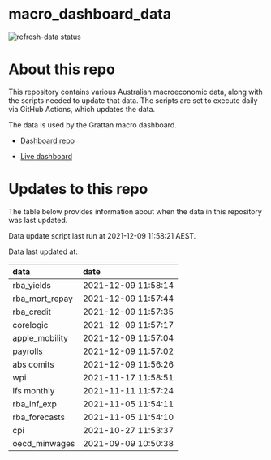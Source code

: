 
<!-- README.md is generated from README.Rmd. Please edit that file -->

# macro\_dashboard\_data

<!-- badges: start -->

![refresh-data
status](https://github.com/grattan/macro_dashboard_data/workflows/refresh-data/badge.svg)

<!-- badges: end -->

# About this repo

This repository contains various Australian macroeconomic data, along
with the scripts needed to update that data. The scripts are set to
execute daily via GitHub Actions, which updates the data.

The data is used by the Grattan macro dashboard.

  - [Dashboard repo](https://github.com/grattan/macrodashboard)

  - [Live dashboard](https://mattcowgill.shinyapps.io/macrodashboard/)

# Updates to this repo

The table below provides information about when the data in this
repository was last updated.

Data update script last run at 2021-12-09 11:58:21 AEST.

Data last updated at:

| data             | date                |
| :--------------- | :------------------ |
| rba\_yields      | 2021-12-09 11:58:14 |
| rba\_mort\_repay | 2021-12-09 11:57:44 |
| rba\_credit      | 2021-12-09 11:57:35 |
| corelogic        | 2021-12-09 11:57:17 |
| apple\_mobility  | 2021-12-09 11:57:04 |
| payrolls         | 2021-12-09 11:57:02 |
| abs comits       | 2021-12-09 11:56:26 |
| wpi              | 2021-11-17 11:58:51 |
| lfs monthly      | 2021-11-11 11:57:24 |
| rba\_inf\_exp    | 2021-11-05 11:54:11 |
| rba\_forecasts   | 2021-11-05 11:54:10 |
| cpi              | 2021-10-27 11:53:37 |
| oecd\_minwages   | 2021-09-09 10:50:38 |
